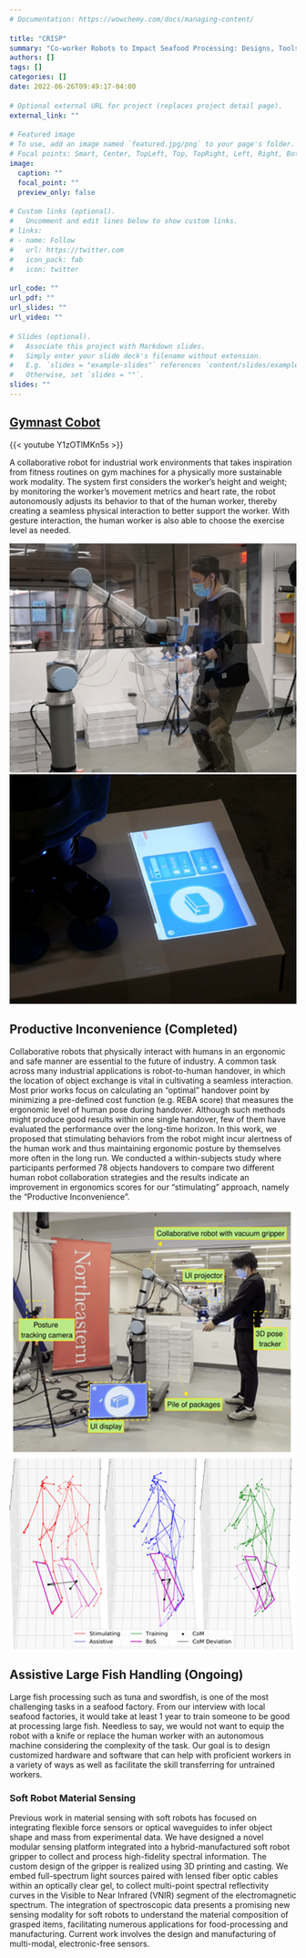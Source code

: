 ```yaml
---
# Documentation: https://wowchemy.com/docs/managing-content/

title: "CRISP"
summary: "Co-worker Robots to Impact Seafood Processing: Designs, Tools and Methods for Enhanced Worker Experience"
authors: []
tags: []
categories: []
date: 2022-06-26T09:49:17-04:00

# Optional external URL for project (replaces project detail page).
external_link: ""

# Featured image
# To use, add an image named `featured.jpg/png` to your page's folder.
# Focal points: Smart, Center, TopLeft, Top, TopRight, Left, Right, BottomLeft, Bottom, BottomRight.
image:
  caption: ""
  focal_point: ""
  preview_only: false

# Custom links (optional).
#   Uncomment and edit lines below to show custom links.
# links:
# - name: Follow
#   url: https://twitter.com
#   icon_pack: fab
#   icon: twitter

url_code: ""
url_pdf: ""
url_slides: ""
url_video: ""

# Slides (optional).
#   Associate this project with Markdown slides.
#   Simply enter your slide deck's filename without extension.
#   E.g. `slides = "example-slides"` references `content/slides/example-slides.md`.
#   Otherwise, set `slides = ""`.
slides: ""
---
```


## [Gymnast Cobot](https://xdlab.camd.northeastern.edu/gymnast_cobot/)

{{< youtube Y1zOTlMKn5s >}}

A collaborative robot for industrial work environments that takes inspiration from fitness routines on gym machines for a physically more sustainable work modality. The system first considers the worker’s height and weight; by monitoring the worker’s movement metrics and heart rate, the robot autonomously adjusts its behavior to that of the human worker, thereby creating a seamless physical interaction to better support the worker. With gesture interaction, the human worker is also able to choose the exercise level as needed.

![screen reader text](crisp1.png)
![screen reader text](crisp2.png)

## Productive Inconvenience (Completed)

Collaborative robots that physically interact with humans in an ergonomic and safe manner are essential to the future of industry. A common task across many industrial applications is robot-to-human handover, in which the location of object exchange is vital in cultivating a seamless interaction. Most prior works focus on calculating an “optimal” handover point by minimizing a pre-defined cost function (e.g. REBA score) that measures the ergonomic level of human pose during handover. Although such methods might produce good results within one single handover, few of them have evaluated the performance over the long-time horizon. In this work, we proposed that stimulating behaviors from the robot might incur alertness of the human work and thus maintaining ergonomic posture by themselves more often in the long run. We conducted a within-subjects study where participants performed 78 objects handovers to compare two different human robot collaboration strategies and the results indicate an improvement in ergonomics scores for our “stimulating” approach, namely the “Productive Inconvenience”.

![screen reader](crisp3.png "Overview of our robot-to-human handover setup and the robotic architecture components.")
![screen reader](crisp4.png "Movement in whole body pose and CoM across three consecutive handovers.")



## Assistive Large Fish Handling (Ongoing)

Large fish processing such as tuna and swordfish, is one of the most challenging tasks in a seafood factory. From our interview with local seafood factories, it would take at least 1 year to train someone to be good at processing large fish.  Needless to say, we would not want to equip the robot with a knife or replace the human worker with an autonomous machine considering the complexity of the task. Our goal is to design customized hardware and software that can help with proficient workers in a variety of ways as well as facilitate the skill transferring for untrained workers.

### Soft Robot Material Sensing

Previous work in material sensing with soft robots has focused on integrating flexible force sensors or optical waveguides to infer object shape and mass from experimental data. We have designed a novel modular sensing platform integrated into a hybrid-manufactured soft robot gripper to collect and process high-fidelity spectral information. The custom design of the gripper is realized using 3D printing and casting. We embed full-spectrum light sources paired with lensed fiber optic cables within an optically clear gel, to collect multi-point spectral reflectivity curves in the Visible to Near Infrared (VNIR) segment of the electromagnetic spectrum. The integration of spectroscopic data presents a promising new sensing modality for soft robots to understand the material composition of grasped items, facilitating numerous applications for food-processing and manufacturing. Current work involves the design and manufacturing of multi-modal, electronic-free sensors.

